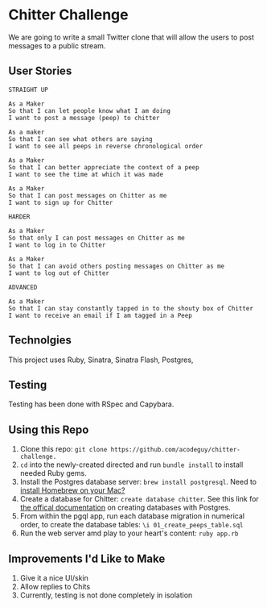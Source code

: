 # Chitter Challenge
We are going to write a small Twitter clone that will allow the users to post messages to a public stream.

## User Stories

```
STRAIGHT UP

As a Maker
So that I can let people know what I am doing  
I want to post a message (peep) to chitter

As a maker
So that I can see what others are saying  
I want to see all peeps in reverse chronological order

As a Maker
So that I can better appreciate the context of a peep
I want to see the time at which it was made

As a Maker
So that I can post messages on Chitter as me
I want to sign up for Chitter

HARDER

As a Maker
So that only I can post messages on Chitter as me
I want to log in to Chitter

As a Maker
So that I can avoid others posting messages on Chitter as me
I want to log out of Chitter

ADVANCED

As a Maker
So that I can stay constantly tapped in to the shouty box of Chitter
I want to receive an email if I am tagged in a Peep
```

## Technolgies

This project uses Ruby, Sinatra, Sinatra Flash, Postgres,

## Testing

Testing has been done with RSpec and Capybara.

## Using this Repo

1. Clone this repo: ```git clone https://github.com/acodeguy/chitter-challenge.```
2. ```cd``` into the newly-created directed and run ```bundle install``` to install needed Ruby gems.
3. Install the Postgres database server: ```brew install postgresql```. Need to [install Homebrew on your Mac?](https://brew.sh)
4. Create a database for Chitter: ```create database chitter```. See this link for [the offical documentation](https://www.postgresql.org/docs/9.0/sql-createdatabase.html) on creating databases with Postgres.
5. From within the pgql app, run each database migration in numerical order, to create the database tables: ```\i 01_create_peeps_table.sql```
6. Run the web server amd play to your heart's content: ```ruby app.rb```

## Improvements I'd Like to Make
1. Give it a nice UI/skin
2. Allow replies to Chits
3. Currently, testing is not done completely in isolation

